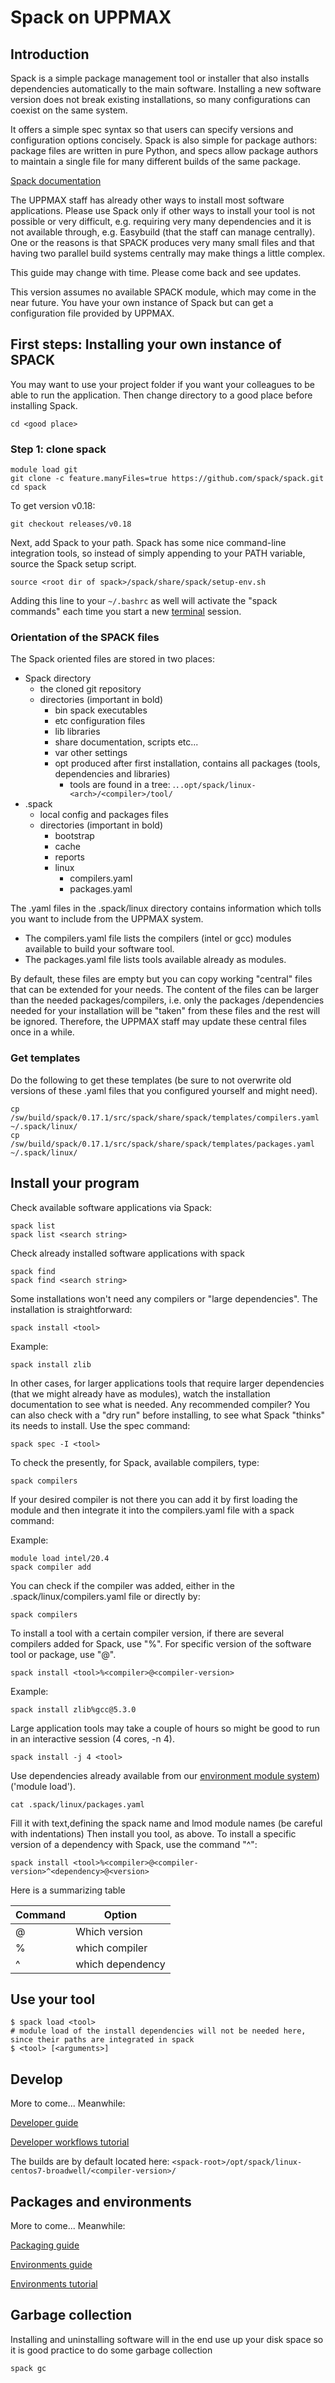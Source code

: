 # Spack on UPPMAX

## Introduction

Spack is a simple package management tool or installer that also installs dependencies automatically to the main software. Installing a new software version does not break existing installations, so many configurations can coexist on the same system.

It offers a simple spec syntax so that users can specify versions and configuration options concisely. Spack is also simple for package authors: package files are written in pure Python, and specs allow package authors to maintain a single file for many different builds of the same package.

[Spack documentation](https://spack.readthedocs.io/en/latest/)

The UPPMAX staff has already other ways to install most software applications. Please use Spack only if other ways to install your tool is not possible or very difficult, e.g. requiring very many dependencies and it is not available through, e.g. Easybuild (that the staff can manage centrally). One or the reasons is that SPACK produces very many small files and that having two parallel build systems centrally may make things a little complex.

This guide may change with time. Please come back and see updates.

This version assumes no available SPACK module, which may come in the near future.
You have your own instance of Spack but can get a configuration file provided by UPPMAX.

## First steps: Installing your own instance of SPACK

You may want to use your project folder if you want your colleagues to be able to run the application. Then change directory to a good place before installing Spack.

``` console
cd <good place>
```

### Step 1: clone spack

``` console
module load git
git clone -c feature.manyFiles=true https://github.com/spack/spack.git 
cd spack
```

To get version v0.18:

``` console
git checkout releases/v0.18
```

Next, add Spack to your path. Spack has some nice command-line integration tools, so instead of simply appending to your PATH variable, source the Spack setup script.

``` console
source <root dir of spack>/spack/share/spack/setup-env.sh
```

Adding this line to your ``~/.bashrc`` as well will activate the "spack commands" each time you start a new [terminal](../software/terminal.md) session.

### Orientation of the SPACK files

The Spack oriented files are stored in two places:

- Spack directory
    - the cloned git repository
    - directories (important in bold)
        - bin        spack executables
        - etc        configuration files
        - lib         libraries
        - share       documentation, scripts etc...
        - var        other settings
        - opt        produced after first installation, contains all packages (tools, dependencies and libraries)
            - tools are found in a tree: .`..opt/spack/linux-<arch>/<compiler>/tool/`
- .spack
    - local config and packages files
    - directories (important in bold)
        - bootstrap
        - cache
        - reports
        - linux
            - ​compilers.yaml
            - packages.yaml

The .yaml files in the .spack/linux directory contains information which tolls you want to include from the UPPMAX system.

- The compilers.yaml file lists the compilers (intel or gcc) modules available to build your software tool.
- The packages.yaml file lists tools available already as modules.

By default, these files are empty but you can copy working "central" files that can be extended for your needs. The content of the files can be larger than the needed packages/compilers, i.e. only the packages /dependencies needed for your installation will be "taken" from these files and the rest will be ignored. Therefore, the UPPMAX staff may update these central files once in a while.

### Get templates

Do the following to get these templates (be sure to not overwrite old versions of these .yaml files that you configured yourself and might need).

``` console
cp /sw/build/spack/0.17.1/src/spack/share/spack/templates/compilers.yaml ~/.spack/linux/
cp /sw/build/spack/0.17.1/src/spack/share/spack/templates/packages.yaml ~/.spack/linux/
```

## Install your program

Check available software applications via Spack:

``` console
spack list
spack list <search string>
```

Check already installed software applications with spack

``` console
spack find
spack find <search string>
```

Some installations won't need any compilers or "large dependencies". The installation is straightforward:

``` console
spack install <tool>
```

Example:

``` console
spack install zlib
```

In other cases, for larger applications tools that require larger dependencies (that we might already have as modules), watch the installation documentation to see what is needed. Any recommended compiler? You can also check with a "dry run" before installing, to see what Spack "thinks" its needs to install. Use the spec command:

``` console
spack spec -I <tool>
```

To check the presently, for Spack, available compilers, type:

``` console
spack compilers
```

If your desired compiler is not there you can add it by first loading the module and then integrate it into the compilers.yaml file with a spack command:

Example:

``` console
module load intel/20.4
spack compiler add
```

You can check if the compiler was added, either in the .spack/linux/compilers.yaml file or directly by:

``` console
spack compilers
```

To install a tool with a certain compiler version, if there are several compilers added for Spack, use "%". For specific version of the software tool or package, use "@".

``` console
spack install <tool>%<compiler>@<compiler-version>
```

Example:

``` console
spack install zlib%gcc@5.3.0
```

Large application tools may take a couple of hours so might be good to run in an interactive session (4 cores, -n 4).

``` console
spack install -j 4 <tool>
```

Use dependencies already available from our [environment module system](../cluster_guides/modules.md)) ('module load').

``` console
cat .spack/linux/packages.yaml
```

Fill it with text,defining the spack name and lmod module names (be careful with indentations)
Then install you tool, as above.
To install a specific version of a dependency with Spack, use the command "^":

``` console
spack install <tool>%<compiler>@<compiler-version>^<dependency>@<version>
```

Here is a summarizing table

Command |Option
-|-
@|Which version
%|which compiler
^|which dependency

## Use your tool

``` console
$ spack load <tool>  
# module load of the install dependencies will not be needed here, since their paths are integrated in spack
$ <tool> [<arguments>]
```

## Develop

More to come... Meanwhile:

[Developer guide](https://spack.readthedocs.io/en/latest/developer_guide.html)

[Developer workflows tutorial](https://spack-tutorial.readthedocs.io/en/latest/tutorial_developer_workflows.html)

The builds are by default located here: ``<spack-root>/opt/spack/linux-centos7-broadwell/<compiler-version>/``

## Packages and environments

More to come... Meanwhile:

[Packaging guide](https://spack-tutorial.readthedocs.io/en/latest/tutorial_developer_workflows.html)

[Environments guide](https://spack.readthedocs.io/en/latest/environments.html)

[Environments tutorial](https://spack-tutorial.readthedocs.io/en/latest/tutorial_environments.html)

## Garbage collection

Installing and uninstalling software will in the end use up your disk space so it is good practice to do some garbage collection

``` console
spack gc
```
